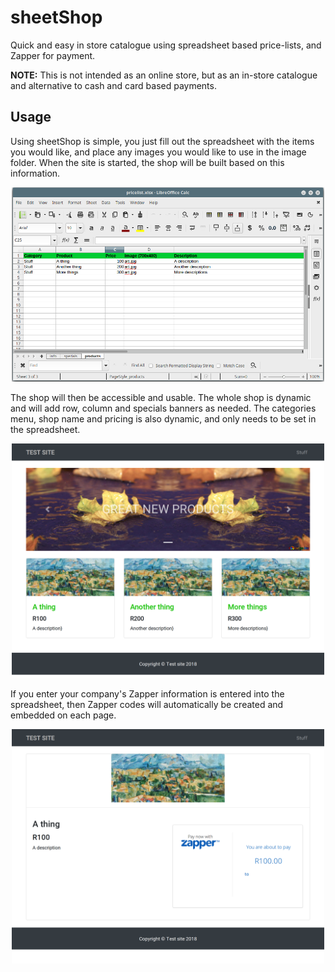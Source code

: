 # sheetShop
Quick and easy in store catalogue using spreadsheet based price-lists, and Zapper for payment.

**NOTE:** This is not intended as an online store, but as an in-store catalogue and alternative to cash and card based payments.

## Usage
Using sheetShop is simple, you just fill out the spreadsheet with the items you would like, and place any images you would like to use in the image folder. When the site is started, the shop will be built based on this information.

<p align="center">
<img src="/misc/sheet.png" width="500">
</p>

The shop will then be accessible and usable. The whole shop is dynamic and will add row, column and specials banners as needed. The categories menu, shop name and pricing is also dynamic, and only needs to be set in the spreadsheet.

<p align="center">
<img src="/misc/list.png" width="500">
</p>

If you enter your company's Zapper information is entered into the spreadsheet, then Zapper codes will automatically be created and embedded on each page.

<p align="center">
<img src="/misc/item.png" width="500">
</p>
